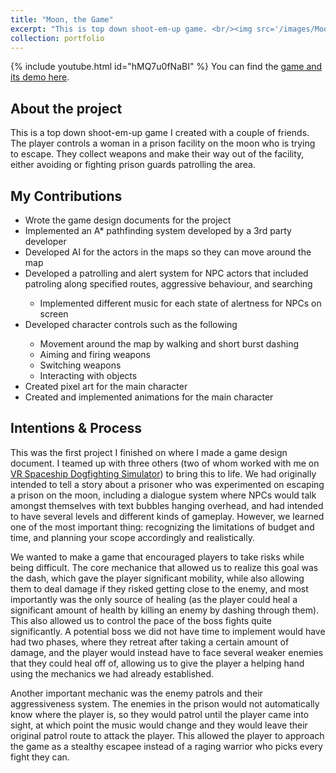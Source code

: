 ```yaml
---
title: "Moon, the Game"
excerpt: "This is top down shoot-em-up game. <br/><img src='/images/MoonThumbnail.png' width='500' height='300'>"
collection: portfolio
---
```

{% include youtube.html id="hMQ7u0fNaBI" %}
You can find the [game and its demo here](https://github.com/bbernardoni/Moon/releases/tag/v1.0).

## About the project
This is a top down shoot-em-up game I created with a couple of friends. The player controls a woman in a prison facility on the moon who is trying to escape. They collect weapons and make their way out of the facility, either avoiding or fighting prison guards patrolling the area. 

## My Contributions
 <ul>
    <li>Wrote the game design documents for the project</li>
    <li>Implemented an A* pathfinding system developed by a 3rd party developer</li>
    <li>Developed AI for the actors in the maps so they can move around the map</li>
    <li>Developed a patrolling and alert system for NPC actors that included patroling along specified routes, aggressive behaviour, and searching</li>
    <ul>
        <li>Implemented different music for each state of alertness for NPCs on screen</li>
    </ul>
    <li>Developed character controls such as the following</li>
    <ul>
        <li>Movement around the map by walking and short burst dashing</li>
        <li>Aiming and firing weapons</li>
        <li>Switching weapons</li>
        <li>Interacting with objects</li>
    </ul>
    <li>Created pixel art for the main character</li>
    <li>Created and implemented animations for the main character</li>
</ul>

## Intentions & Process
This was the first project I finished on where I made a game design document. I teamed up with three others (two of whom worked with me on [VR Spaceship Dogfighting Simulator](https://arasyazgan.github.io/portfolio/portfolio-3/)) to bring this to life. We had originally intended to tell a story about a prisoner who was experimented on escaping a prison on the moon, including a dialogue system where NPCs would talk amongst themselves with text bubbles hanging overhead, and had intended to have several levels and different kinds of gameplay. However, we learned one of the most important thing: recognizing the limitations of budget and time, and planning your scope accordingly and realistically.

We wanted to make a game that encouraged players to take risks while being difficult. The core mechanice that allowed us to realize this goal was the dash, which gave the player significant mobility, while also allowing them to deal damage if they risked getting close to the enemy, and most importantly was the only source of healing (as the player could heal a significant amount of health by killing an enemy by dashing through them). This also allowed us to control the pace of the boss fights quite significantly. A potential boss we did not have time to implement would have had two phases, where they retreat after taking a certain amount of damage, and the player would instead have to face several weaker enemies that they could heal off of, allowing us to give the player a helping hand using the mechanics we had already established.

Another important mechanic was the enemy patrols and their aggressiveness system. The enemies in the prison would not automatically know where the player is, so they would patrol until the player came into sight, at which point the music would change and they would leave their original patrol route to attack the player. This allowed the player to approach the game as a stealthy escapee instead of a raging warrior who picks every fight they can.